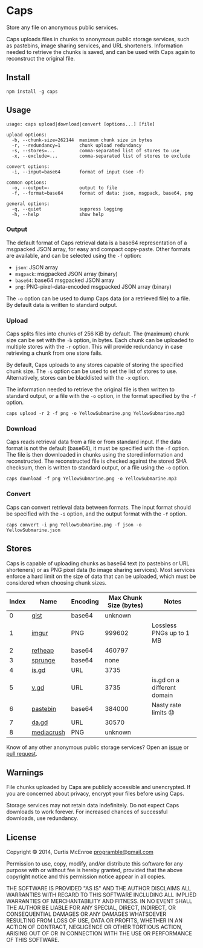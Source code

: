 # Caps

Store any file on anonymous public services.

Caps uploads files in chunks to anonymous public storage services, such
as pastebins, image sharing services, and URL shorteners. Information
needed to retrieve the chunks is saved, and can be used with Caps again
to reconstruct the original file.

## Install

```
npm install -g caps
```

## Usage

```
usage: caps upload|download|convert [options...] [file]

upload options:
  -b, --chunk-size=262144  maximum chunk size in bytes
  -r, --redundancy=1       chunk upload redundancy
  -s, --stores=...         comma-separated list of stores to use
  -x, --exclude=...        comma-separated list of stores to exclude

convert options:
  -i, --input=base64       format of input (see -f)

common options:
  -o, --output=-           output to file
  -f, --format=base64      format of data: json, msgpack, base64, png

general options:
  -q, --quiet              suppress logging
  -h, --help               show help
```

### Output

The default format of Caps retrieval data is a base64 representation of
a msgpacked JSON array, for easy and compact copy-paste. Other formats
are available, and can be selected using the `-f` option:

 - `json`: JSON array
 - `msgpack`: msgpacked JSON array (binary)
 - `base64`: base64 msgpacked JSON array
 - `png`: PNG-pixel-data-encoded msgpacked JSON array (binary)

The `-o` option can be used to dump Caps data (or a retrieved file) to a
file. By default data is written to standard output.

### Upload

Caps splits files into chunks of 256 KiB by default. The (maximum) chunk
size can be set with the `-b` option, in bytes. Each chunk can be
uploaded to multiple stores with the `-r` option. This will provide
redundancy in case retrieving a chunk from one store fails.

By default, Caps uploads to any stores capable of storing the specified
chunk size. The `-s` option can be used to set the list of stores to
use. Alternatively, stores can be blacklisted with the `-x` option.

The information needed to retrieve the original file is then written to
standard output, or a file with the `-o` option, in the format specified
by the `-f` option.

```
caps upload -r 2 -f png -o YellowSubmarine.png YellowSubmarine.mp3
```

### Download

Caps reads retrieval data from a file or from standard input. If the
data format is not the default (base64), it must be specified with the
`-f` option. The file is then downloaded in chunks using the stored
information and reconstructed. The reconstructed file is checked against
the stored SHA checksum, then is written to standard output, or a file
using the `-o` option.

```
caps download -f png YellowSubmarine.png -o YellowSubmarine.mp3
```

### Convert

Caps can convert retrieval data between formats. The input format should
be specified with the `-i` option, and the output format with the `-f`
option.

```
caps convert -i png YellowSubmarine.png -f json -o YellowSubmarine.json
```

## Stores

Caps is capable of uploading chunks as base64 text (to pastebins or URL
shorteners) or as PNG pixel data (to image sharing services). Most
services enforce a hard limit on the size of data that can be uploaded,
which must be considered when choosing chunk sizes.

| Index | Name            | Encoding | Max Chunk Size (bytes) | Notes
| ----- | --------------- | -------- | ---------------------- | -----
| 0     | [gist][0]       | base64   | unknown                |
| 1     | [imgur][1]      | PNG      | 999602                 | Lossless PNGs up to 1 MB
| 2     | [refheap][2]    | base64   | 460797                 |
| 3     | [sprunge][3]    | base64   | none                   |
| 4     | [is.gd][4]      | URL      | 3735                   |
| 5     | [v.gd][5]       | URL      | 3735                   | is.gd on a different domain
| 6     | [pastebin][6]   | base64   | 384000                 | Nasty rate limits :disappointed:
| 7     | [da.gd][7]      | URL      | 30570                  |
| 8     | [mediacrush][8] | PNG      | unknown                |

 [0]: https://gist.github.com
 [1]: http://imgur.com
 [2]: https://www.refheap.com
 [3]: http://sprunge.us
 [4]: http://is.gd
 [5]: http://v.gd
 [6]: http://pastebin.com
 [7]: http://da.gd
 [8]: https://mediacru.sh

Know of any other anonymous public storage services? Open an
[issue](https://github.com/programble/caps/issues) or [pull
request](https://github.com/programble/caps/pulls).

## Warnings

File chunks uploaded by Caps are publicly accessible and unencrypted. If
you are concerned about privacy, encrypt your files before using Caps.

Storage services may not retain data indefinitely. Do not expect Caps
downloads to work forever. For increased chances of successful
downloads, use redundancy.

## License

Copyright © 2014, Curtis McEnroe <programble@gmail.com>

Permission to use, copy, modify, and/or distribute this software for any
purpose with or without fee is hereby granted, provided that the above
copyright notice and this permission notice appear in all copies.

THE SOFTWARE IS PROVIDED "AS IS" AND THE AUTHOR DISCLAIMS ALL WARRANTIES
WITH REGARD TO THIS SOFTWARE INCLUDING ALL IMPLIED WARRANTIES OF
MERCHANTABILITY AND FITNESS. IN NO EVENT SHALL THE AUTHOR BE LIABLE FOR
ANY SPECIAL, DIRECT, INDIRECT, OR CONSEQUENTIAL DAMAGES OR ANY DAMAGES
WHATSOEVER RESULTING FROM LOSS OF USE, DATA OR PROFITS, WHETHER IN AN
ACTION OF CONTRACT, NEGLIGENCE OR OTHER TORTIOUS ACTION, ARISING OUT OF
OR IN CONNECTION WITH THE USE OR PERFORMANCE OF THIS SOFTWARE.
